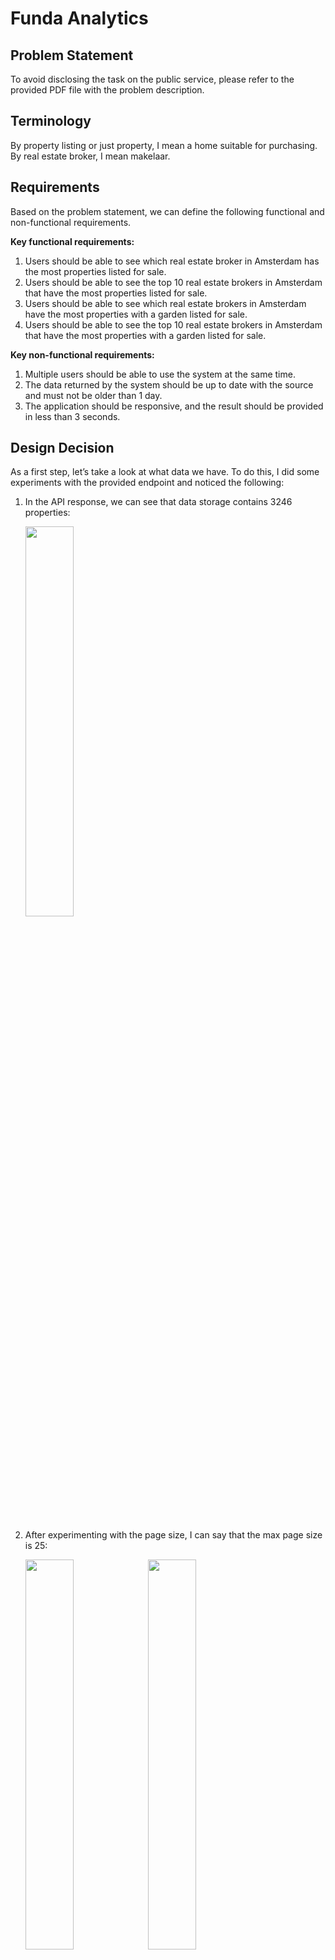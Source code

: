 # Funda Analytics

## Problem Statement

To avoid disclosing the task on the public service, please refer to the provided PDF file with the problem description.

## Terminology

By property listing or just property, I mean a home suitable for purchasing.
By real estate broker, I mean makelaar.

## Requirements

Based on the problem statement, we can define the following functional and non-functional requirements.

**Key functional requirements:**

1. Users should be able to see which real estate broker in Amsterdam has the most properties listed for sale.
2. Users should be able to see the top 10 real estate brokers in Amsterdam that have the most properties listed for sale.
3. Users should be able to see which real estate brokers in Amsterdam have the most properties with a garden listed for sale.
4. Users should be able to see the top 10 real estate brokers in Amsterdam that have the most properties with a garden listed for sale.

**Key non-functional requirements:**

1. Multiple users should be able to use the system at the same time.
2. The data returned by the system should be up to date with the source and must not be older than 1 day.
3. The application should be responsive, and the result should be provided in less than 3 seconds.

## Design Decision

As a first step, let’s take a look at what data we have. To do this, I did some experiments with the provided endpoint and noticed the following:

1. In the API response, we can see that data storage contains 3246 properties:

    <img src="ReadmeImages/Untitled.png" width="40%"/>
<br>

2. After experimenting with the page size, I can say that the max page size is 25:

    <img src="ReadmeImages/Untitled 1.png" width="40%"/>

    <img src="ReadmeImages/Untitled 2.png" width="40%"/>
<br>

3. The data provided by the API is not matching with the production environment. On production, we have 3954 homes without filters, and API returns 3246 properties without filters. Also, I noticed that a lot of properties became available at night.

    <img src="ReadmeImages/Untitled 3.png" width="40%"/>
<br>


4. I tried to use the provided WSHTTP endpoint to get some data but was not able to access it:

    <img src="ReadmeImages/Untitled 4.png" width="40%"/>
<br>

5. GET request to [https://partnerapi.funda.nl/feeds/Aanbod.svc/json/{apiKey}/?type=koop&zo=/amsterdam/&page=1&pagesize=25](https://partnerapi.funda.nl/feeds/Aanbod.svc/json/%7BapiKey%7D/?type=koop&zo=/amsterdam/&page=1&pagesize=25) returns data, but that data does not contain any information about the property, so we cannot say does this property has a garden or not.

    <img src="ReadmeImages/Untitled 5.png" width="50%"/>
<br>

6. My next thought was: If Funda has an API endpoint for accessing the data, there should be documentation on how to use it, and I need to find that documentation in order to get the endpoint for getting particular property details. So, after searching on the internet, I came across some old API documentation:

    <img src="ReadmeImages/Untitled 6.png" width="50%"/>
    
    <br>
    In this documentation, it was mentioned that partnerapi.funda.nl is a production URL, so my next thought was that if we have an API endpoint, it should be used somewhere. So I searched on GitHub for “partnerapi funda Aanbod.svc json get details” with the hope of finding a method for getting property details. And I was lucky enough to find URL https://partnerapi.funda.nl/feeds/Aanbod.svc/json/detail/{apiKey}/koop/{propertyId}/ for getting home info:

    <img src="ReadmeImages/Untitled 7.png" width="50%"/>
    
    <br>
    I tried to call the URL I found, and it worked!

    <img src="ReadmeImages/Untitled 8.png" width="40%"/>

    This response contained all the needed info, even more: Tuin, BalkonDakterras, Garage, etc.

<br>

So, after my experiments with the API, I found out that I can use two endpoints:
1. [**https://partnerapi.funda.nl/feeds/Aanbod.svc/json/{apiKey}/?type=koop&zo=/amsterdam/&page=1&pagesize=25**](https://partnerapi.funda.nl/feeds/Aanbod.svc/json/%7BapiKey%7D/?type=koop&zo=/amsterdam/&page=1&pagesize=25) - For getting the list of all properties available on Funda.
2. [**https://partnerapi.funda.nl/feeds/Aanbod.svc/json/detail/{apiKey}/koop/{propertyId}/**](https://partnerapi.funda.nl/feeds/Aanbod.svc/json/detail/%7BapiKey%7D/koop/%7BpropertyId%7D/) - For getting information about a particular property listing.

Based on the available data and requirements we have, I think we have several options for how to implement the solution.

### Option 1

The first approach is based on the usage of the [**https://partnerapi.funda.nl/feeds/Aanbod.svc/json/{apiKey}/?type=koop&zo=/amsterdam/&page=1&pagesize=25**](https://partnerapi.funda.nl/feeds/Aanbod.svc/json/%7BapiKey%7D/?type=koop&zo=/amsterdam/&page=1&pagesize=25) URL, and doing all the calculation in the single application.

We can get all the property listings with the filter (Amsterdam, garden/no garden) by calling Partners API for all pages; then, we can do all needed calculations and return the result to the user by displaying it on a UI.

Since we have a lot of property listings added around midnight, and we can assume that properties are not added very frequently, we can cache the calculated result.

Rate limiting can be implemented by using two mechanisms: 1) As we would have Redis for storing cached results, we can use it for storing limits, and based on this, we can implement one of the rate-limiting algorithms like token bucket or sliding window. 2) We can also utilize some libraries (e.g., Polly) that will add the ability to retry HTTP calls based on some rules. So we can have some retry strategy to mitigate rate-limiting cases and failed calls.

<br>
Please find below a simple scheme of the architecture:

<img src="ReadmeImages/option1.drawio.png" width="40%"/>

<br>

1. As a first step, a user opens a web page with UI.
2. UI calls the application API.
3. Then, the application tries to get the calculated data from a cache. If the value is found, the app returns it to the user.
4. If cached calculations are missing, the app calls Partners API to get the data.
5. After getting the data from the Partners API and calculating the result, we can save it in the cache and return it to the user.

Technologies I would use for this option: .NET, JavaScript, any UI framework like React or Vue, Azure Redis Cache, Azure App Service, and Azure Static Web Apps.
<br>

This approach has its pros and cons, which are described in the table below:

| Pros | Cons |
| --- | --- |
| Simple and straightforward architecture | The first call will take 2 minutes to get the data for a particular filter |
| It can be implemented quickly | It is harder to extend functionality (we do not have much info about the property in the API response we wanted to use) |
| Easier to test and debug | Limited functionality of the solution (we do not have much info about the property in the API response we wanted to use) |
|  | I probably won’t learn anything new during the development |
|  | The solution is not creative at all |

### Option 2

The second option is based on the usage of both URLs we have [**https://partnerapi.funda.nl/feeds/Aanbod.svc/json/{apiKey}/?type=koop&zo=/amsterdam/&page=1&pagesize=25**](https://partnerapi.funda.nl/feeds/Aanbod.svc/json/%7BapiKey%7D/?type=koop&zo=/amsterdam/&page=1&pagesize=25) and [**https://partnerapi.funda.nl/feeds/Aanbod.svc/json/detail/{apiKey}/koop/{propertyId}/**](https://partnerapi.funda.nl/feeds/Aanbod.svc/json/detail/%7BapiKey%7D/koop/%7BpropertyId%7D/).**

The idea is simple:

1. We can get the IDs of all property listings by using the first URL, and then we can save those values somewhere.
2. As a second step, we can call the second endpoint for each property listing to get all the information about it and also save this data somewhere.
3. Then, we can build an API around the data we have to serve it to the consumers.
4. And instead of just displaying the data on UI, we can try something different this time. We can use OpenAI’s assistant to provide analytics and insights based on our data.

<br>
Now, let’s dive into more details for each step.
<br>

**In the diagram below, you can find the process of loading property listing IDs.**

1. Since we have a lot of property listings added during the night, and we do not have a lot of property additions, I assume that we are okay with having data updated once per day, let’s say at 2:00 at night. For this, we can utilize Azure Function with the time trigger. So this Azure Function, let’s call it ‘Data Loader’, can call Partner API and get IDs of all properties we have.
2. As a next step, we need to save the data somewhere. For this purpose, I propose to store the data in the cache because: 1) There is no point in data duplication since Funda already stores it. 2) Storing in a cache is faster. 3) I would like to test the performance of the [JSON module in Redis.](https://redis.io/docs/data-types/json/)
3. After saving it in the cache, we need to have the data hydrated. For this, we will have a separate function. But to maintain this process for each property listing, I suggest adding a new message to an Azure Service Bus queue so that another function can consume messages and hydrate the data.

<img src="ReadmeImages/option1-Page-3.drawio.png" width="40%"/>

<br>

**In the diagram below, you can find the process of data hydration.**

1. After we get the data about all property listings, we need to get additional details using the second URL. To fill in all the data, we need to do more than 3K API calls, but because of the limitation of the API (100 calls per minute), we need to do this gradually. We cannot just consume the messages from Service Bus because we will hit the rate limit very quickly. Instead, we can manually receive some records per function execution. For example, we can schedule the function to run every 30 seconds and consume 50 records from the Service Bus.
2. Then, we can iterate over received messages and call Partner API to get the property details (for this assignment, let’s take only a limited amount of fields).
3. After getting the data, we can update the particular key of the JSON in the Redis cache.

<img src="ReadmeImages/option1-Page-3.drawio_(1).png" width="40%"/>

<br>

**In the diagram below, you can find the process of accessing our data through OpenAI’s assistant.**

Before diving into this step, let’s take a look at OpenAI’s assistant.

OpenAI Assistant is an AI-powered tool developed by OpenAI. It's designed to assist with a variety of tasks by providing information, answering questions, and helping users solve problems. It's capable of understanding and generating human-like text based on the prompts given to it.

The most exciting feature is that this assistant is modular. This means we have the ability to integrate new modules, such as one that interacts with our API for data retrieval. For instance, let's imagine we asked a question about the weather. Prior to this, we added a new function called 'GetCurrentWeather,' which calls the weather provider API. When responding to the weather-related question, the assistant will invoke this API and craft its response using the data obtained.

More details can be found here: [https://platform.openai.com/docs/assistants/overview](https://platform.openai.com/docs/assistants/overview).

1. In the scope of this assignment, let’s not focus on the interface of interaction between the user and the OpenAI’s assistant. As for now, let’s use a Python script for input/output. So, as a first step, the user can specify the question in the script and run it.
2. The assistant will call the OpenAI API to form the response.
3. In case some extra data is needed, it will call out API and pass this data back to OpenAI, and only then will it craft the message based on the data obtained.

<img src="ReadmeImages/option1-Page-2.drawio.png" width="40%"/>

<br>

**Now, let’s discuss rate limiting.** 

I suggest the following for the **‘Data Loader’** function:

1) As a first layer, let’s add a rate limiter with a fixed window algorithm. We will increase the counter each time we call the API. And when the limit is reached, let’s wait for the next API calls.

2) The rate limiter won’t help with transient issues, and in the case when the API key is shared. So, let’s add a Polly library that will add the ability to retry HTTP calls based on some rules. So we can have some retry strategy to mitigate rate-limiting cases and failed calls.

3) And as final protection, let’s add the exponential backoff function retry in the case of unsuccessful API calls, but only when the first 2 layers of protection did not work.

For the **‘Data Hydrator’** function, I suggest the following:

1) As a first step, we can schedule the function to run every 30 seconds and consume 50 records from the Service Bus. With this configuration, we should not hit the limit.

2) But again, the rate limiter won’t help with transient issues, and in the case when the API key is shared. So, let’s add a Polly library that will add the ability to retry HTTP calls based on some rules. So we can have some retry strategy to mitigate rate-limiting cases and failed calls.

3) And as final protection, if we have some issues, we just won’t complete the message. In this case, the message will still be in the queue, ready to be consumed the next time.

<br>
Technologies I would use for this option: .NET, Python (for integrating with the OpenAI), Redis Cache, Azure Service Bus, and Azure Functions.
<br>

This approach also has some positive and negative moments, which are described in the table below:

| Pros | Cons |
| --- | --- |
| The solution can provide more functionality for the user | Higher complexity |
| Higher fault isolation | Service with several components is harder to support and maintain |
| A lot of new things to learn | Implementation is more time-consuming |
| Easy to extend functionality | Harder to test |
|  | Data hydrating can take a lot of time |
|  | A lot of calls to the Partner API |
|  | This is an overengineering |

### Design Decision Conclusion

Each option has its pros and cons. Option 1 will definitely solve our problem, and it is quicker to implement. But I’m curious about experimenting with Azure Functions and OpenAI assistant, so I would go with option 2.

## Solution Overview & Implementation Notes

In this part, I will try to describe created services on a high level. Please refer to the sources to get more details about the implementation.

So, the solution consists of the following projects:

1. Tests - Unit tests of some projects.
2. CacheClient - Wrapper around Redis cache string and JSON methods.
3. DataApi - Azure Function with API endpoints.
4. DataHydrator - Azure Function that gets additional data for each property listing.
5. DataLoader - Azure Function that retrieves and saves all property listing IDs.
6. PartnerAPIClient - Wrapper around Partner API.
7. PartnerAPiModels - Models and DTOs used in the project.

<img src="ReadmeImages/Untitled 9.png" width="30%"/>

<br>

PartnerApiModels:

<img src="ReadmeImages/Untitled 10.png" width="30%"/>

<br>

PartnerApiClient:

<img src="ReadmeImages/Untitled 11.png" width="30%"/>

<br>

CacheClient:

<img src="ReadmeImages/Untitled 12.png" width="30%"/>

<br>

DataLoader:

<img src="ReadmeImages/Untitled 13.png" width="30%"/>

<br>

DataHydrator:

<img src="ReadmeImages/Untitled 14.png" width="30%"/>

<br>

DataApi:

<img src="ReadmeImages/Untitled 15.png" width="30%"/>

<br>

DataAssistant script outside of the solution:

<img src="ReadmeImages/Untitled 16.png" width="30%"/>

<br>

The DataApi function contains six GET methods mentioned below. They all have such explicit names because I thought that it would be easier for OpenAI assistant to consume such endpoints (but this is questionable and should be tested):

- /api/GetAllRealEstateBrokers
- /api/GetRealEstateBrokerById/{id}
- /api/GetTopRealEstateBrokersWithTheMostAmountOfHomes
- /api/GetTopRealEstateBrokersWithTheMostAmountOfHomesWithBalconyOrTerrace
- /api/GetTopRealEstateBrokersWithTheMostAmountOfHomesWithGarage
- /api/GetTopRealEstateBrokersWithTheMostAmountOfHomesWithGarden

<br>

As a final step of the development, I covered some services with unit tests. 

<img src="ReadmeImages/Untitled 17.png" width="40%"/>

## Testing Notes

Now, let’s try to test our solution.

<br>

As a first step, let’s run the ‘DataLoader’ function.

During the run, I confirmed that the rate limit variable is updating in Redis:

<img src="ReadmeImages/Untitled 18.png" width="40%"/>

<br>

In the picture below, you can see that the function was running for 10 minutes:

<img src="ReadmeImages/Untitled 19.png" width="40%"/>

<br>

If we check the message queue, we will see that the first message was added at 11:34, so adding all events took 8 minutes, and calling Partner API took 2 minutes, minus a 1-minute delay:

<img src="ReadmeImages/Untitled 20.png" width="40%"/>

<br>

If we take a look at the queue itself, we will see that we have 3215 messages added:

<img src="ReadmeImages/Untitled 21.png" width="40%"/>

<br>

Let’s take a look at the data in Redis. We can see a JSON file with a length of 3215 items and a key size of 234 KB:

<img src="ReadmeImages/Untitled 22.png" width="40%"/>

<br>

Now, let’s run ‘DataHydrator’:

<img src="ReadmeImages/Untitled 23.png" width="40%"/>

<br>

Let’s check the queue. As you can see in the picture, the amount of messages is decreasing:

<img src="ReadmeImages/Untitled 24.png" width="40%"/>

<br>

And at the end, the queue is empty:

<img src="ReadmeImages/Untitled 25.png" width="40%"/>

<br>

Execution of the ‘DataHydrator’ took an hour. This is because of the way messages are retrieved from the Service Bus Queue. You can only specify the maximum amount of records you want to receive. So you can specify 10, but you can get any amount up to 10, like 8 or 5.

The full dataset is 2MB:

<img src="ReadmeImages/Untitled 26.png" width="40%"/>

Example of added data for a particular property listing:

<img src="ReadmeImages/Untitled 27.png" width="40%"/>

<br>

Let’s check the API. To get all the info and make all the calculations, it takes 411 ms:

<img src="ReadmeImages/Untitled 28.png" width="40%"/>

<br>

**Of course, the solution described above is not perfect, but it can be improved:**

1. It is possible to improve the DataApi function by caching the calculated results.
2. It is possible to improve DataLoader by not rewriting all records. We can remove records that do not exist in Partner API from the cache and add only those records that are presented in Partner API but not presented in the cache. This will give a significant boost to performance.
3. Interaction between a user and the assistant is not convenient. We can put calls to OpenAI in an API and use this API in some UI applications.
4. Probably it will be better to replace Service Bus with something else. It takes a lot of time to send all the messages, and we do not use message streaming, but we would like to have message batch receiving. Maybe using CosmosDB can help here.

## Results

Now, let’s take a look at the result.

### API

**We can call API /api/GetAllRealEstateBrokers to get all 452 brokers:**

```json
[
	{
		"FundaId":24705,
		"Name":"Eefje Voogd Makelaardij",
		"PhoneNumber":"020-3050560",
		"AmountOfHomesWithGarden":14,
		"AmountOfHomesWithBalconyOrTerrace":29,
		"AmountOfHomesWithGarage":15,
		"TotalAmountOfHomes":39
	},
	{
		"FundaId":24607,
		"Name":"KRK Makelaars Amsterdam",
		"PhoneNumber":"020-44 000 00",
		"AmountOfHomesWithGarden":8,
		"AmountOfHomesWithBalconyOrTerrace":14,
		"AmountOfHomesWithGarage":7,
		"TotalAmountOfHomes":20
	},
	{
		"FundaId":60821,
		"Name":"Makelaardij Prins van Wijngaarden",
		"PhoneNumber":"0202299415",
		"AmountOfHomesWithGarden":3,
		"AmountOfHomesWithBalconyOrTerrace":3,
		"AmountOfHomesWithGarage":1,
		"TotalAmountOfHomes":7
	},
...........
```

<br>

**We can API /api/GetRealEstateBrokerById/60821 to get all property listings for a particular real estate broker:**

```json
{
	"FundaId":60821,
	"Name":"Makelaardij Prins van Wijngaarden",
	"PhoneNumber":"0202299415",
	"AmountOfHomesWithGarden":3,
	"AmountOfHomesWithBalconyOrTerrace":3,
	"AmountOfHomesWithGarage":1,
	"TotalAmountOfHomes":7,
	"PropertyListings":[
		{
			"FundaId":"51ec9863-6aca-46c3-ae8f-0939c3b1abd2",
			"AddedDateTime":"2023-11-29T08:27:44",
			"Address":"Bartholomeus Diazstraat 37 H",
			"HasGarden":true,
			"HasBalconyOrTerrace":false,
			"HasGarage":false
		},
		{
			"FundaId":"166f5a88-e122-4dff-b722-ff0aa5701be0",
			"AddedDateTime":"2023-11-28T11:20:06",
			"Address":"Majanggracht 14",
			"HasGarden":true,
			"HasBalconyOrTerrace":false,
			"HasGarage":true
		},
		{
			"FundaId":"97b9e2f7-c017-451c-88e0-5ccacad30355",
			"AddedDateTime":"2023-10-30T12:57:35",
			"Address":"Brachthuijzerstraat 7 2\u002B3",
			"HasGarden":false,
			"HasBalconyOrTerrace":true,
			"HasGarage":false
		},
		{
			"FundaId":"79d16c2d-eb1b-46ec-aa8e-6d2402e6f259",
			"AddedDateTime":"2023-10-04T14:22:31",
			"Address":"Oudeschans 69 B",
			"HasGarden":false,
			"HasBalconyOrTerrace":false,
			"HasGarage":false
		},
		{
			"FundaId":"651321f1-b1af-4d68-ba8e-432caf95f377",
			"AddedDateTime":"2023-10-04T13:16:53",
			"Address":"Harry Koningsbergerstraat 150",
			"HasGarden":false,
			"HasBalconyOrTerrace":true,
			"HasGarage":false
		},
		{
			"FundaId":"6ee03ac2-7852-41f5-87fe-8357f798ea2e",
			"AddedDateTime":"2023-10-03T06:34:27",
			"Address":"Eerste Atjehstraat 113 1",
			"HasGarden":false,
			"HasBalconyOrTerrace":true,
			"HasGarage":false
		},
		{
			"FundaId":"440da00e-3f88-4e8f-bf39-364605110db3",
			"AddedDateTime":"2023-09-18T07:40:22",
			"Address":"Druivenstraat 42",
			"HasGarden":true,
			"HasBalconyOrTerrace":false,
			"HasGarage":false
		}
	]
}
```

<br>

**We can call API /api/GetTopRealEstateBrokersWithTheMostAmountOfHomes to get the top of real estate brokers with the biggest amount of properties:**

| Broker ID | Broker name | Homes with garden | Homes with balcony or terrace | Homes with garage | The total amount of homes |
| --- | --- | --- | --- | --- | --- |
| 24067 | Broersma Wonen | 52 | 55 | 19 | 90 |
| 24648 | Heeren Makelaars | 41 | 42 | 17 | 85 |
| 24592 | Ramón Mossel Makelaardij o.g. B.V. | 24 | 60 | 45 | 85 |
| 24848 | KIJCK. makelaars Amsterdam | 13 | 43 | 8 | 65 |
| 24065 | Carla van den Brink B.V. | 38 | 32 | 19 | 57 |
| 24605 | Hallie & Van Klooster Makelaardij | 4 | 27 | 5 | 57 |
| 24630 | Keizerskroon Makelaars | 12 | 31 | 2 | 51 |
| 24628 | Smit & Heinen Makelaars en Taxateurs o/z | 4 | 37 | 4 | 47 |
| 24131 | De Graaf & Groot Makelaars | 16 | 26 | 2 | 43 |
| 24122 | FRIS Woningmakelaars Amsterdam | 6 | 35 | 25 | 43 |

<br>

**We can call API /api/GetTopRealEstateBrokersWithTheMostAmountOfHomesWithGarden to get the top of real estate brokers with the biggest amount of properties with garden:**

| Broker ID | Broker name | Homes with garden | Homes with balcony or terrace | Homes with garage | The total amount of homes |
| --- | --- | --- | --- | --- | --- |
| 24067 | Broersma Wonen | 52 | 55 | 19 | 90 |
| 24648 | Heeren Makelaars | 41 | 42 | 17 | 85 |
| 24065 | Carla van den Brink B.V. | 38 | 32 | 19 | 57 |
| 24592 | Ramón Mossel Makelaardij o.g. B.V. | 24 | 60 | 45 | 85 |
| 24131 | De Graaf & Groot Makelaars | 16 | 26 | 2 | 43 |
| 24705 | Eefje Voogd Makelaardij | 14 | 29 | 15 | 39 |
| 24584 | JA! Jaap Admiraal makelaardij | 13 | 14 | 0 | 24 |
| 12285 | Makelaarsland | 13 | 18 | 0 | 36 |
| 24848 | KIJCK. makelaars Amsterdam | 13 | 43 | 8 | 65 |
| 24599 | DSTRCT Amsterdam | 13 | 20 | 9 | 39 |

<br>

**We can call API /api/GetTopRealEstateBrokersWithTheMostAmountOfHomesWithBalconyOrTerrace to get the top of real estate brokers with the biggest amount of properties with balconies or terraces:**

| Broker ID | Broker name | Homes with garden | Homes with balcony or terrace | Homes with garage | The total amount of homes |
| --- | --- | --- | --- | --- | --- |
| 24592 | Ramón Mossel Makelaardij o.g. B.V. | 24 | 60 | 45 | 85 |
| 24067 | Broersma Wonen | 52 | 55 | 19 | 90 |
| 24848 | KIJCK. makelaars Amsterdam | 13 | 43 | 8 | 65 |
| 24648 | Heeren Makelaars | 41 | 42 | 17 | 85 |
| 24628 | Smit & Heinen Makelaars en Taxateurs o/z | 4 | 37 | 4 | 47 |
| 24122 | FRIS Woningmakelaars Amsterdam | 6 | 35 | 25 | 43 |
| 24065 | Carla van den Brink B.V. | 38 | 32 | 19 | 57 |
| 24630 | Keizerskroon Makelaars | 12 | 31 | 2 | 51 |
| 24705 | Eefje Voogd Makelaardij | 14 | 29 | 15 | 39 |
| 24605 | Hallie & Van Klooster Makelaardij | 4 | 27 | 5 | 57 |

<br>

**We can call API /api/GetTopRealEstateBrokersWithTheMostAmountOfHomesWithGarage to get the top of real estate brokers with the biggest amount of properties with garage:**

| Broker ID | Broker name | Homes with garden | Homes with balcony or terrace | Homes with garage | The total amount of homes |
| --- | --- | --- | --- | --- | --- |
| 24592 | Ramón Mossel Makelaardij o.g. B.V. | 24 | 60 | 45 | 85 |
| 24122 | FRIS Woningmakelaars Amsterdam | 6 | 35 | 25 | 43 |
| 24065 | Carla van den Brink B.V. | 38 | 32 | 19 | 57 |
| 24067 | Broersma Wonen | 52 | 55 | 19 | 90 |
| 24648 | Heeren Makelaars | 41 | 42 | 17 | 85 |
| 24705 | Eefje Voogd Makelaardij | 14 | 29 | 15 | 39 |
| 24587 | Van de Steege Projectmakelaars | 7 | 5 | 15 | 22 |
| 24763 | RET Makelaars - De specialist van Amsterdam-Oost | 7 | 16 | 9 | 22 |
| 24599 | DSTRCT Amsterdam | 13 | 20 | 9 | 39 |
| 24848 | KIJCK. makelaars Amsterdam | 13 | 43 | 8 | 65 |

### Assistant

And now, the most interesting part.

<br>


So, I added an array of questions to the assistant script and ran it:

<img src="ReadmeImages/Untitled 29.png" width="40%"/>

<br>

I got the following output (I put the text version below):

<img src="ReadmeImages/Untitled 30.png" width="40%"/>

<img src="ReadmeImages/Untitled 31.png" width="40%"/>

<br>

As you can see, in some cases, the assistant performs API calls to our DataApi to fetch some data.

<br>

**Please find the questions and answers of the assistant below:**

**User:** Give the phone number of the real estate broker with the most homes.

**Assistant:** The real estate broker with the most homes is Broersma Wonen. Their phone number is 020-3059777.

*In this question, the assistant made a call to the API, got the list of the brokers with the most properties, and selected the name and phone.*

<br>

<br>

**User:** Please give me the top 10 real estate brokers that own the most homes with gardens.

**Assistant:** Here are the top 10 real estate brokers that own the most homes with gardens:

1. **Broersma Wonen**
    - Phone Number: 020-3059777
    - Amount of Homes with Garden: 52
2. **Heeren Makelaars**
    - Phone Number: 020-4702255
    - Amount of Homes with Garden: 41
3. **Carla van den Brink B.V.**
    - Phone Number: 020-6717272
    - Amount of Homes with Garden: 38
4. **Ramón Mossel Makelaardij o.g. B.V.**
    - Phone Number: 020-3052662
    - Amount of Homes with Garden: 24
5. **De Graaf & Groot Makelaars**
    - Phone Number: 020-6627140
    - Amount of Homes with Garden: 16
6. **Eefje Voogd Makelaardij**
    - Phone Number: 020-3050560
    - Amount of Homes with Garden: 14
7. **JA! Jaap Admiraal makelaardij**
    - Phone Number: 020-3790900
    - Amount of Homes with Garden: 13
8. **Makelaarsland**
    - Phone Number: 088-2002000
    - Amount of Homes with Garden: 13
9. **KIJCK. makelaars Amsterdam**
    - Phone Number: 0202151337
    - Amount of Homes with Garden: 13
10. **DSTRCT Amsterdam**
    - Phone Number: 020-3309454
    - Amount of Homes with Garden: 13

*In this question, the assistant made a call to list brokers with gardens and selected the number of homes with gardens only.*

<br>

<br>

**User:** Give me property listings of the broker with the most amount of balconies.

**Assistant:** The real estate broker with the most amount of homes with a balcony or terrace is Ramón Mossel Makelaardij o.g. B.V. Currently, they have a total of 60 homes listed that feature either a balcony or terrace. Here are some of their property listings:

1. **Den Texstraat 1 -B**
    - Added on: 2023-11-29
    - Has Balcony/Terrace: Yes
    - Has Garden: No
    - Has Garage: No
2. **Zoomstraat 51 I**
    - Added on: 2023-11-25
    - Has Balcony/Terrace: Yes
    - Has Garden: No
    - Has Garage: No
3. **Haparandaweg 796**
    - Added on: 2023-11-24
    - Has Balcony/Terrace: Yes
    - Has Garden: No
    - Has Garage: No
4. **Wagenaarstraat 318**
    - Added on: 2023-11-23
    - Has Balcony/Terrace: Yes
    - Has Garden: No
    - Has Garage: No
5. **Orteliuskade 14 II**
    - Added on: 2023-11-23
    - Has Balcony/Terrace: Yes
    - Has Garden: No
    - Has Garage: No

Please note that this is not an exhaustive list of all their listings, but a sample to give you an idea of the properties they have on offer. If you would like more details or to see more listings, please let me know!

*During answering this question, the assistant made 2 API calls. The first one is to get the list of brokers with the most homes with balconies. Then, a second call is needed to get the property listings of a particular broker.*

<br>

<br>

**User:** Give me property listing adresses of the broker with the most amount of garages.

**Assistant:** The real estate broker with the most amount of homes with garages is Ramón Mossel Makelaardij o.g. B.V. Here's a selection of their property listings:

1. Haparandadam 2 A-9
2. Haparandadam 2 A9+PP
3. Coöperatiehof 12 Hs
4. Willem van Weldammelaan 81
5. Memeleiland 152 + PP
6. Up North Park Pj (Bouwnr. P3-26)
7. Up North Park Pl (Bouwnr. P2-18)
8. Up North Laan Lh (Bouwnr. L9-46)
9. Up North Laan La (Bouwnr. L6-29)
10. Up North Laan Ld (Bouwnr. L5-25)

Please note that this is not the complete list of their properties with garages. If you require further details on additional properties or specific information about the listings, feel free to let me know!

*During answering this question, the assistant also made 2 API calls. The first one is to get the list of brokers with the most homes with garages. Then, a second call is needed to get the property listings of a particular broker.*

<br>

<br>

**User:** When did a broker with the most houses add his last home?

**Assistant:** The broker with the most houses, Broersma Wonen, added their last home on November 28, 2023.

*During answering this question, the assistant also made 2 API calls. The first one is to get the list of brokers with the most homes. Then, a second call is needed to get the property listings of a particular broker. Then, the assistant selected the most recent date.*

## Conclusions

So, during this assignment, I did some interesting work with Funda’s Partner API. I was able to build functionality around the existing Partner API and use obtained data in OpenAI’s assistant.

I think this work can be a proof of concept of using OpenAI’s tools for analyzing data provided by some API.

During the assignment, I made the following conclusions:

1. I really liked interacting with the assistant; the tools provided by OpenAI look very promising. 
2. The Redis JSON module is very helpful and easy to use. Also, it shows pretty good performance.
3. Adding three thousand messages to the Service Bus Queue is not fast and takes several minutes.
4. It is not possible to get the exact number of messages from the Service Bus Queue. You can only specify the maximum amount of records you want to receive. So you can specify 10, but you can get any amount up to 10, like 8 or 5.
5. OpenAI’s API is still pretty expensive if we are talking about processing large amounts of data, especially the GPT 4 model.